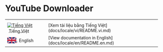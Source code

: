 # YouTube Downloader

<table>
  <tr>
    <th></th>
    <th></th>
  </tr>
  <tr>
    <td><a href="docs/locale/vi/README.vi.md">
<img src="docs/locale/vi/Vietnam_Flag.svg" alt="Tiếng Việt" width="30" height="20" style="vertical-align: middle;">
<span style="margin-left: 5px; vertical-align: middle;">Tiếng Việt</span>
</a></td>
    <td>[Xem tài liệu bằng Tiếng Việt](docs/locale/vi/README.vi.md)</td>
  </tr>
  <tr>
    <td><a href="docs/locale/en/README.en.md">
<img src="docs/locale/en/United_Kingdom_Flag.svg" alt="English" width="30" height="20" style="vertical-align: middle;">
<span style="margin-left: 5px; vertical-align: middle;">English</span>
</a></td>
    <td>[View documentation in English](docs/locale/en/README.en.md)</td>
  </tr>
</table>
